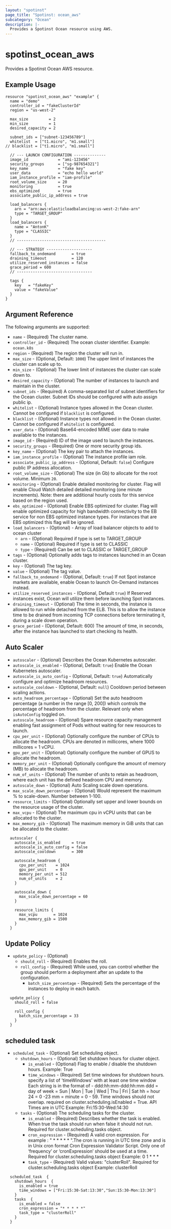```yaml
---
layout: "spotinst"
page_title: "Spotinst: ocean_aws"
subcategory: "Ocean"
description: |-
  Provides a Spotinst Ocean resource using AWS.
---
```


# spotinst\_ocean\_aws

Provides a Spotinst Ocean AWS resource.

## Example Usage

```hcl
resource "spotinst_ocean_aws" "example" {
  name = "demo"
  controller_id = "fakeClusterId"
  region = "us-west-2"

  max_size         = 2
  min_size         = 1
  desired_capacity = 2

  subnet_ids = ["subnet-123456789"]
  whitelist  = ["t1.micro", "m1.small"]
// blacklist = ["t1.micro", "m1.small"]

  // --- LAUNCH CONFIGURATION --------------
  image_id             = "ami-123456"
  security_groups      = ["sg-987654321"]
  key_name             = "fake key"
  user_data            = "echo hello world"
  iam_instance_profile = "iam-profile"
  root_volume_size     = 20
  monitoring           = true
  ebs_optimized        = true
  associate_public_ip_address = true
  
  load_balancers {
    arn = "arn:aws:elasticloadbalancing:us-west-2:fake-arn"
    type = "TARGET_GROUP"
  }
  load_balancers {
    name = "AntonK"
    type = "CLASSIC"
  }
  // ---------------------------------------

  // --- STRATEGY --------------------
  fallback_to_ondemand       = true
  draining_timeout           = 120
  utilize_reserved_instances = false
  grace_period = 600
  // ---------------------------------

  tags {
    key   = "fakeKey"
    value = "fakeValue"
  }
}
```

## Argument Reference

The following arguments are supported:

* `name` - (Required) The cluster name.
* `controller_id` - (Required) The ocean cluster identifier. Example: `ocean.k8s`
* `region` - (Required) The region the cluster will run in.
* `max_size` - (Optional, Default: `1000`) The upper limit of instances the cluster can scale up to.
* `min_size` - (Optional) The lower limit of instances the cluster can scale down to.
* `desired_capacity` - (Optional) The number of instances to launch and maintain in the cluster.
* `subnet_ids` - (Required) A comma-separated list of subnet identifiers for the Ocean cluster. Subnet IDs should be configured with auto assign public ip.
* `whitelist` - (Optional) Instance types allowed in the Ocean cluster. Cannot be configured if `blacklist` is configured.
* `blacklist` - (Optional) Instance types not allowed in the Ocean cluster. Cannot be configured if `whitelist` is configured.
* `user_data` - (Optional) Base64-encoded MIME user data to make available to the instances.
* `image_id` - (Required) ID of the image used to launch the instances.
* `security_groups` - (Required) One or more security group ids.
* `key_name` - (Optional) The key pair to attach the instances.
* `iam_instance_profile` - (Optional) The instance profile iam role.
* `associate_public_ip_address` - (Optional, Default: `false`) Configure public IP address allocation.
* `root_volume_size` - (Optional) The size (in Gb) to allocate for the root volume. Minimum `20`.
* `monitoring` - (Optional) Enable detailed monitoring for cluster. Flag will enable Cloud Watch detailed detailed monitoring (one minute increments). Note: there are additional hourly costs for this service based on the region used.
* `ebs_optimized` - (Optional) Enable EBS optimized for cluster. Flag will enable optimized capacity for high bandwidth connectivity to the EB service for non EBS optimized instance types. For instances that are EBS optimized this flag will be ignored.
* `load_balancers` - (Optional) - Array of load balancer objects to add to ocean cluster
    * `arn` - (Optional) Required if type is set to TARGET_GROUP
    * `name` - (Optional) Required if type is set to CLASSIC
    * `type` - (Required) Can be set to CLASSIC or TARGET_GROUP
* `tags` - (Optional) Optionally adds tags to instances launched in an Ocean cluster.
* `key` - (Optional) The tag key.
* `value` - (Optional) The tag value.
* `fallback_to_ondemand` - (Optional, Default: `true`) If not Spot instance markets are available, enable Ocean to launch On-Demand instances instead.
* `utilize_reserved_instances` - (Optional, Default `true`) If Reserved instances exist, Ocean will utilize them before launching Spot instances.
* `draining_timeout` - (Optional) The time in seconds, the instance is allowed to run while detached from the ELB. This is to allow the instance time to be drained from incoming TCP connections before terminating it, during a scale down operation.
* `grace_period` - (Optional, Default: 600) The amount of time, in seconds, after the instance has launched to start checking its health.

<a id="auto-scaler"></a>
## Auto Scaler
* `autoscaler` - (Optional) Describes the Ocean Kubernetes autoscaler.
* `autoscale_is_enabled` - (Optional, Default: `true`) Enable the Ocean Kubernetes autoscaler.
* `autoscale_is_auto_config` - (Optional, Default: `true`) Automatically configure and optimize headroom resources.
* `autoscale_cooldown` - (Optional, Default: `null`) Cooldown period between scaling actions.
* `auto_headroom_percentage` - (Optional) Set the auto headroom percentage (a number in the range [0, 200]) which controls the percentage of headroom from the cluster. Relevant only when `isAutoConfig` toggled on.
* `autoscale_headroom` - (Optional) Spare resource capacity management enabling fast assignment of Pods without waiting for new resources to launch.
* `cpu_per_unit` - (Optional) Optionally configure the number of CPUs to allocate the headroom. CPUs are denoted in millicores, where 1000 millicores = 1 vCPU.
* `gpu_per_unit` - (Optional) Optionally configure the number of GPUS to allocate the headroom.
* `memory_per_unit` - (Optional) Optionally configure the amount of memory (MB) to allocate the headroom.
* `num_of_units` - (Optional) The number of units to retain as headroom, where each unit has the defined headroom CPU and memory.
* `autoscale_down` - (Optional) Auto Scaling scale down operations.
* `max_scale_down_percentage` - (Optional) Would represent the maximum % to scale-down. Number between 1-100.
* `resource_limits` - (Optional) Optionally set upper and lower bounds on the resource usage of the cluster.
* `max_vcpu` - (Optional) The maximum cpu in vCPU units that can be allocated to the cluster.
* `max_memory_gib` - (Optional) The maximum memory in GiB units that can be allocated to the cluster.

```hcl
  autoscaler {
    autoscale_is_enabled     = true
    autoscale_is_auto_config = false
    autoscale_cooldown       = 300

    autoscale_headroom {
      cpu_per_unit    = 1024
      gpu_per_unit    = 0
      memory_per_unit = 512
      num_of_units    = 2
    }

    autoscale_down {
      max_scale_down_percentage = 60
    }

    resource_limits {
      max_vcpu       = 1024
      max_memory_gib = 1500
    }
  }
```

<a id="update-policy"></a>
## Update Policy

* `update_policy` - (Optional)
    * `should_roll` - (Required) Enables the roll.
    * `roll_config` - (Required) While used, you can control whether the group should perform a deployment after an update to the configuration.
        * `batch_size_percentage` - (Required) Sets the percentage of the instances to deploy in each batch.

```hcl
  update_policy {
    should_roll = false
    
    roll_config {
      batch_size_percentage = 33
    }
  }
```

<a id="scheduled-task"></a>
## scheduled task
* `scheduled_task` - (Optional) Set scheduling object.
    * `shutdown_hours` - (Optional) Set shutdown hours for cluster object.
        * `is_enabled` - (Optional)  Flag to enable / disable the shutdown hours.
                                     Example: True
        * `time_windows` - (Required) Set time windows for shutdown hours. specify a list of 'timeWindows' with at least one time window Each string is in the format of - ddd:hh:mm-ddd:hh:mm ddd = day of week = Sun | Mon | Tue | Wed | Thu | Fri | Sat hh = hour 24 = 0 -23 mm = minute = 0 - 59. Time windows should not overlap. required on cluster.scheduling.isEnabled = True. API Times are in UTC
                                      Example: Fri:15:30-Wed:14:30
    * `tasks` - (Optional) The scheduling tasks for the cluster.
        * `is_enabled` - (Required)  Describes whether the task is enabled. When true the task should run when false it should not run. Required for cluster.scheduling.tasks object.
        * `cron_expression` - (Required) A valid cron expression. For example : " * * * * * ".The cron is running in UTC time zone and is in Unix cron format Cron Expression Validator Script. Only one of ‘frequency’ or ‘cronExpression’ should be used at a time. Required for cluster.scheduling.tasks object
                                         Example: 0 1 * * *
        * `task_type` - (Required) Valid values: "clusterRoll". Required for cluster.scheduling.tasks object
                                   Example: clusterRoll
             
```hcl
  scheduled_task  {
    shutdown_hours  {
      is_enabled = true
      time_windows = ["Fri:15:30-Sat:13:30","Sun:15:30-Mon:13:30"]
    }
    tasks  {
      is_enabled = false
      cron_expression = "* * * * *"
      task_type = "clusterRoll"
    }
  }
```
